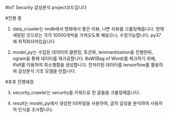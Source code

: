 #IoT Security 감성분석 project코드입니다

#진행 중

1. data_crawler는 imdb에서 영화에서 좋은 리뷰, 나쁜 리뷰를 크롤링해옵니다.
현재 세팅된 것으로는 각각 10000개씩을 가져오도록 해놨으나, 수정가능합니다.
py37에 최적화되어있습니다


2. model_py는 수집된 데이터의 클렌징, 토큰화, lemmantization을 진행한뒤, ngram을 통해 데이터를 재가공합니다.
BoW(Bag of Word)를 체크하기 위해, tfidf를 이용하여 희소행렬을 생성합니다.
전처리된 데이터를 tensorflow를 활용하여 감성분석 기초 모델을 만듭니다.


#추후 진행예정

3. security_crawler는 security를 키워드로 한 글들을 크롤링해옵니다.


4. result는 model_py에서 생성한 h5파일을 사용하여, 글의 감성을 분석하여 사용자의 인식을 조사합니다.